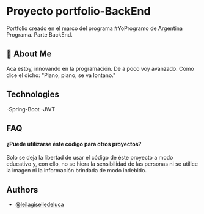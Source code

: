 # Proyecto portfolio-BackEnd
Portfolio creado en el marco del programa #YoProgramo de Argentina Programa. Parte BackEnd.


## 🚀 About Me
Acá estoy, innovando en la programación. De a poco voy avanzado. Como dice el dicho: "Piano, piano, se va lontano."

## Technologies 
-Spring-Boot
-JWT

## FAQ

#### ¿Puede utilizarse éste código para otros proyectos?

Solo se deja la libertad de usar el código de éste proyecto a modo educativo y, con ello, no se hiera la sensibilidad de las personas ni se utilice la imagen ni la información brindada de modo indebido.

## Authors

- [@leilagiselledeluca](https://www.github.com/LeilaGiselleDeLuca)



